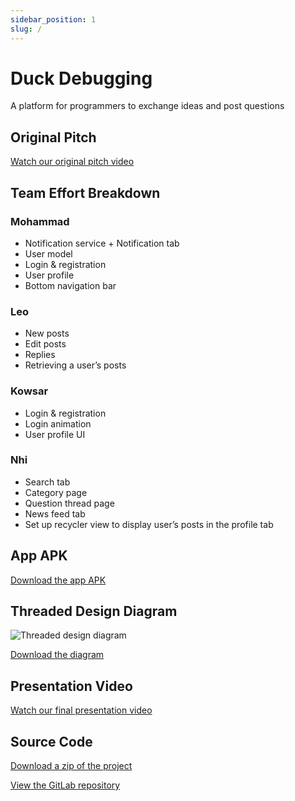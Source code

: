 ```yaml
---
sidebar_position: 1
slug: /
---
```


# Duck Debugging

A platform for programmers to exchange ideas and post questions

## Original Pitch

[Watch our original pitch video](https://youtu.be/dAlHogZCGOw)

## Team Effort Breakdown

### Mohammad

- Notification service + Notification tab
- User model
- Login & registration
- User profile
- Bottom navigation bar

### Leo

- New posts
- Edit posts
- Replies
- Retrieving a user’s posts

### Kowsar

- Login & registration
- Login animation
- User profile UI

### Nhi

- Search tab
- Category page
- Question thread page
- News feed tab
- Set up recycler view to display user’s posts in the profile tab

## App APK

<a href="https://n-maido.github.io/duck-debugging-website/assets/duck-debugging.apk" download>Download the app APK</a>

## Threaded Design Diagram

<img src="https://n-maido.github.io/duck-debugging-website/img/thread.png" alt="Threaded design diagram"/>
<p></p>
<a href="https://n-maido.github.io/duck-debugging-website/assets/thread-slide.pdf" download>Download the diagram</a>

## Presentation Video

[Watch our final presentation video](https://youtu.be/o8JuPFgYzu8)

## Source Code

<a href="https://n-maido.github.io/duck-debugging-website/assets/duck-debugging.zip" download>Download a zip of the project</a>

[View the GitLab repository](https://csil-git1.cs.surrey.sfu.ca/mjt19/duck-debugging/-/tree/master)
